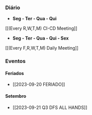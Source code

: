 
### Diário

- **Seg - Ter - Qua - Qui**

[[(Every R,W,T,M) CI-CD Meeting]]

- **Seg - Ter - Qua - Qui - Sex**

[[(Every F,R,W,T,M) Daily Meeting]]

### Eventos

#### Feriados

- [[2023-09-20 FERIADO]]

#### Setembro

- [[2023-09-21 Q3 DFS ALL HANDS]]
